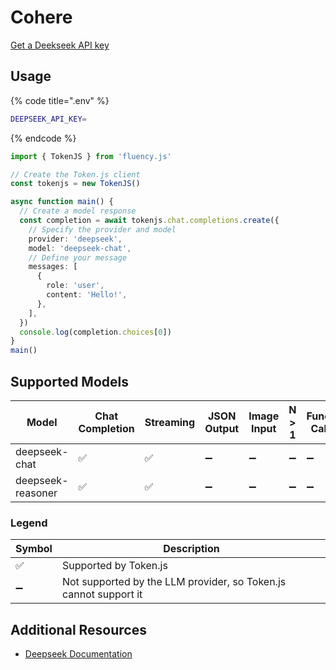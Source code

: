 # Cohere

[Get a Deekseek API key](https://platform.deepseek.com/api_keys)

## Usage

{% code title=".env" %}
```bash
DEEPSEEK_API_KEY=
```
{% endcode %}

```typescript
import { TokenJS } from 'fluency.js'

// Create the Token.js client
const tokenjs = new TokenJS()

async function main() {
  // Create a model response
  const completion = await tokenjs.chat.completions.create({
    // Specify the provider and model
    provider: 'deepseek',
    model: 'deepseek-chat',
    // Define your message
    messages: [
      {
        role: 'user',
        content: 'Hello!',
      },
    ],
  })
  console.log(completion.choices[0])
}
main()
```

<!-- compatibility -->
## Supported Models

| Model             | Chat Completion | Streaming | JSON Output | Image Input | N > 1 | Function Calling |
| ----------------- | --------------- | --------- | ----------- | ----------- | ----- | ---------------- |
| deepseek-chat     | ✅               | ✅         | ➖           | ➖           | ➖     | ➖                |
| deepseek-reasoner | ✅               | ✅         | ➖           | ➖           | ➖     | ➖                |

### Legend
| Symbol             | Description                           |
|--------------------|---------------------------------------|
| :white_check_mark: | Supported by Token.js                 |
| :heavy_minus_sign: | Not supported by the LLM provider, so Token.js cannot support it     |
<!-- end compatibility -->

## Additional Resources

* [Deepseek Documentation](https://api-docs.deepseek.com/)
